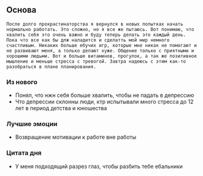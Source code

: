 ## Основа
	После долго прокрастинаторства я вернулся в новых попытках начать нормально работать. Это сложно, но я все же пытаюсь. Вот понимаю, что хвалить себя это очень важно и буду теперь делать это каждый день. Пока что все как бы длж наладится и сделатть мой мир немного счастливым. Никаких больше ебучих игр, которые мне никак не помогают и не развивают меня, а только делают хуже. Общение только с приятными и хорошими людьми. Вот и больше витаминов, прогулок, а так же позитивное мышление и меньше стресса с тревогой. Завтра надеюсь с этим как-то разобраться в плане планирования.

### Из нового
- Понял, что нжн себя больше хвалить, чтобы не падать в депрессию
- Что депрессии склонны люди, ктр испытывали много стресса до 12 лет в период детства и юношества

### Лучшие эмоции
- Возвращение мотивации к работе вне работы

### Цитата дня
- У меня подходящий разрез глаз, чтобы разбить тебе ебальники